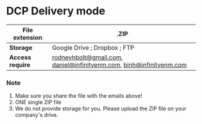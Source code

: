 # DCP Delivery mode



| **File extension** | .ZIP                                                                                                                                 |
| ------------------ | ------------------------------------------------------------------------------------------------------------------------------------ |
| **Storage**        | Google Drive ; Dropbox ; FTP                                                                                                         |
| **Access require** | [rodneyhbolt@gmail.com](mailto:rodneyhbolt@gmail.com), [daniel@infinityenm.com](mailto:daniel@infinityenm.com), binh@infinityenm.com |

### Note

1. Make sure you share the file with the emails above!
2. ONE single ZIP file&#x20;
3. We do not provide storage for you. Please upload the ZIP file on your company's drive.

